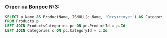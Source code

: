 ﻿### Ответ на Вопрос №3:

```sql
SELECT p.Name AS ProductName, ISNULL(c.Name, 'Отсутствует') AS CategoryName
FROM Products p
LEFT JOIN ProductsCategories pc ON pc.ProductId = p.Id 
LEFT JOIN Categories c ON pc.CategoryId = c.Id
```